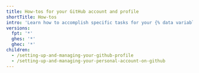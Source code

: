 ```yaml
---
title: How-tos for your GitHub account and profile
shortTitle: How-tos
intro: 'Learn how to accomplish specific tasks for your {% data variables.product.github %} account and profile.'
versions:
  fpt: '*'
  ghes: '*'
  ghec: '*'
children:
  - /setting-up-and-managing-your-github-profile
  - /setting-up-and-managing-your-personal-account-on-github
---
```


